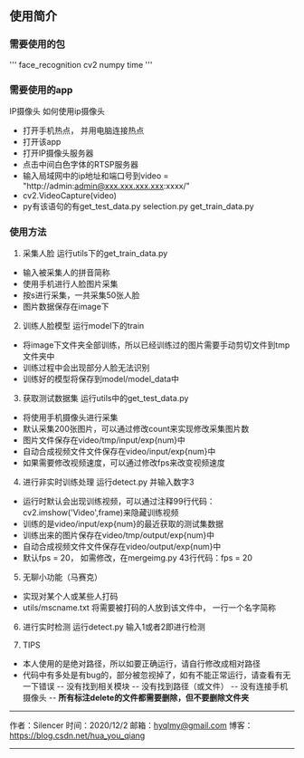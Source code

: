 ## 使用简介
### 需要使用的包
'''
face_recognition
cv2
numpy
time
'''
### 需要使用的app
IP摄像头
如何使用ip摄像头
- 打开手机热点， 并用电脑连接热点
- 打开该app
- 打开IP摄像头服务器
- 点击中间白色字体的RTSP服务器
- 输入局域网中的ip地址和端口号到video = "http://admin:admin@xxx.xxx.xxx.xxx:xxxx/"
- cv2.VideoCapture(video)
- py有该语句的有get_test_data.py   selection.py   get_train_data.py  

### 使用方法
1. 采集人脸
运行utils下的get_train_data.py
- 输入被采集人的拼音简称
- 使用手机进行人脸图片采集
- 按s进行采集，一共采集50张人脸
- 图片数据保存在image下

2. 训练人脸模型
运行model下的train
- 将image下文件夹全部训练，所以已经训练过的图片需要手动剪切文件到tmp文件夹中
- 训练过程中会出现部分人脸无法识别
- 训练好的模型将保存到model/model_data中

3. 获取测试数据集
运行utils中的get_test_data.py
- 将使用手机摄像头进行采集
- 默认采集200张图片，可以通过修改count来实现修改采集图片数
- 图片文件保存在video/tmp/input/exp{num}中
- 自动合成视频文件文件保存在video/input/exp{num}中
- 如果需要修改视频速度，可以通过修改fps来改变视频速度

4. 进行非实时训练处理
运行detect.py
并输入数字3
- 运行时默认会出现训练视频，可以通过注释99行代码：cv2.imshow('Video',frame)来隐藏训练视频
- 训练的是video/input/exp{num}的最近获取的测试集数据
- 训练出来的图片保存在video/tmp/output/exp{num}中
- 自动合成视频文件文件保存在video/output/exp{num}中
- 默认fps = 20， 如需修改，在mergeimg.py 43行代码：fps = 20

5. 无聊小功能（马赛克）
- 实现对某个人或某些人打码
- utils/mscname.txt 将需要被打码的人放到该文件中， 一行一个名字简称

6. 进行实时检测
运行detect.py
输入1或者2即进行检测

7. TIPS
- 本人使用的是绝对路径，所以如要正确运行，请自行修改成相对路径
- 代码中有多处是有bug的，部分被忽视掉了，如有不能正常运行，请查看有无一下错误
-- 没有找到相关模块
-- 没有找到路径（或文件）
-- 没有连接手机摄像头
-- **所有标注delete的文件都需要删除，但不要删除文件夹**


***************************************************************
作者：Silencer
时间：2020/12/2
邮箱：hyqlmy@gmail.com
博客：https://blog.csdn.net/hua_you_qiang
***************************************************************
